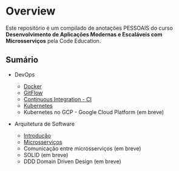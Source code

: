 # Overview

Este repositório é um compilado de anotações PESSOAIS do curso **Desenvolvimento de Aplicações Modernas e Escaláveis com Microsserviços** pela Code Education.

## Sumário

* DevOps
    - [Docker](https://github.com/rodrigotamura/microservices/tree/master/Docker#docker)
    - [GitFlow](https://github.com/rodrigotamura/microservices/tree/master/GitFlow#gitflow)
    - [Continuous Integration - CI](https://github.com/rodrigotamura/microservices/tree/master/CI#ci---continuous-integration)
    - [Kubernetes](https://github.com/rodrigotamura/microservices/tree/master/Kubernetes#kubernetes)
    - Kubernetes no GCP - Google Cloud Platform (em breve)

* Arquitetura de Software
    - [Introdução](https://github.com/rodrigotamura/microservices/tree/master/SoftwareArchitecture#arquitetura-de-software---fundamentos)
    - [Microsserviços](https://github.com/rodrigotamura/microservices/tree/master/SoftwareArchitecture#microservi%C3%A7os)
    - Comunicação entre microsserviços (em breve)
    - SOLID (em breve)
    - DDD Domain Driven Design (em breve)
